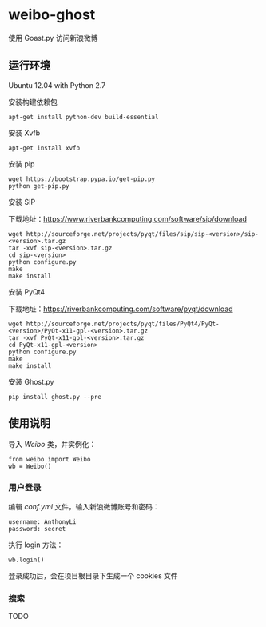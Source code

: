 # weibo-ghost
使用 Goast.py 访问新浪微博

## 运行环境

Ubuntu 12.04 with Python 2.7

安装构建依赖包

    apt-get install python-dev build-essential
    
安装 Xvfb

    apt-get install xvfb

安装 pip

    wget https://bootstrap.pypa.io/get-pip.py
    python get-pip.py

安装 SIP

下载地址：<https://www.riverbankcomputing.com/software/sip/download>

    wget http://sourceforge.net/projects/pyqt/files/sip/sip-<version>/sip-<version>.tar.gz
    tar -xvf sip-<version>.tar.gz
    cd sip-<version>
    python configure.py
    make
    make install

安装 PyQt4

下载地址：<https://riverbankcomputing.com/software/pyqt/download>

    wget http://sourceforge.net/projects/pyqt/files/PyQt4/PyQt-<version>/PyQt-x11-gpl-<version>.tar.gz
    tar -xvf PyQt-x11-gpl-<version>.tar.gz
    cd PyQt-x11-gpl-<version>
    python configure.py
    make
    make install

安装 Ghost.py

    pip install ghost.py --pre
  
## 使用说明

导入 *Weibo* 类，并实例化：

    from weibo import Weibo
    wb = Weibo()

### 用户登录

编辑 *conf.yml* 文件，输入新浪微博账号和密码：

    username: AnthonyLi
    password: secret

执行 login 方法：

    wb.login()

登录成功后，会在项目根目录下生成一个 cookies 文件

### 搜索

TODO

